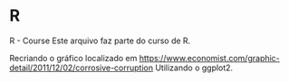 # R
R - Course
Este arquivo faz parte do curso de R.

Recriando o gráfico localizado em https://www.economist.com/graphic-detail/2011/12/02/corrosive-corruption
Utilizando o ggplot2.
